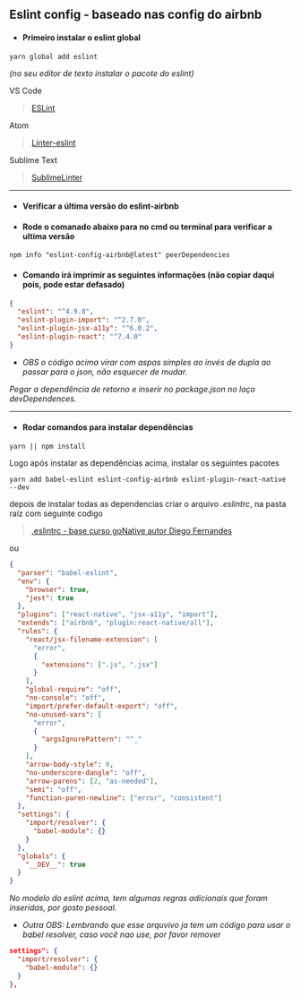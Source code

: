 ## Eslint config - baseado nas config do airbnb

* #### Primeiro instalar o eslint global

`yarn global add eslint`

_(no seu editor de texto instalar o pacote do eslint)_

VS Code

> [ESLint](https://marketplace.visualstudio.com/items?itemName=dbaeumer.vscode-eslint 'marketplace visualstudio')

Atom

> [Linter-eslint](https://atom.io/packages/linter-eslint 'marketplace atom')

Sublime Text

> [SublimeLinter](https://packagecontrol.io/packages/SublimeLinter)

---

* #### Verificar a última versão do eslint-airbnb
* #### Rode o comanado abaixo para no cmd ou terminal para verificar a ultima versão

`npm info "eslint-config-airbnb@latest" peerDependencies`

* #### Comando irá imprimir as seguintes informações (não copiar daqui pois, pode estar defasado)

```json
{
  "eslint": "^4.9.0",
  "eslint-plugin-import": "^2.7.0",
  "eslint-plugin-jsx-a11y": "^6.0.2",
  "eslint-plugin-react": "^7.4.0"
}
```

* _OBS o código acima virar com aspas simples ao invés de dupla ao passar para o json, não esquecer de mudar._

_Pegar a dependência de retorno e inserir no package.json no laço devDependences._

---

* #### Rodar comandos para instalar dependências

`yarn || npm install`

Logo após instalar as dependências acima, instalar os seguintes pacotes

`yarn add babel-eslint eslint-config-airbnb eslint-plugin-react-native --dev`

depois de instalar todas as dependencias criar o arquivo _.eslintrc_, na pasta raiz com seguinte codigo

> [.eslintrc - base curso goNative autor Diego Fernandes](https://gist.github.com/diego3g/fdc8dc51fd60b88e2e3611fb1b59d380 '.eslintrc')

ou

```json
{
  "parser": "babel-eslint",
  "env": {
    "browser": true,
    "jest": true
  },
  "plugins": ["react-native", "jsx-a11y", "import"],
  "extends": ["airbnb", "plugin:react-native/all"],
  "rules": {
    "react/jsx-filename-extension": [
      "error",
      {
        "extensions": [".js", ".jsx"]
      }
    ],
    "global-require": "off",
    "no-console": "off",
    "import/prefer-default-export": "off",
    "no-unused-vars": [
      "error",
      {
        "argsIgnorePattern": "^_"
      }
    ],
    "arrow-body-style": 0,
    "no-underscore-dangle": "off",
    "arrow-parens": [2, "as-needed"],
    "semi": "off",
    "function-paren-newline": ["error", "consistent"]
  },
  "settings": {
    "import/resolver": {
      "babel-module": {}
    }
  },
  "globals": {
    "__DEV__": true
  }
}
```

_No modelo do eslint acima, tem algumas regras adicionais que foram inseridas, por gosto pessoal._

* _Outra OBS: Lembrando que esse arquvivo ja tem um código para usar o babel resolver, caso você nao use, por favor remover_

```json
settings": {
  "import/resolver": {
    "babel-module": {}
  }
},
```
